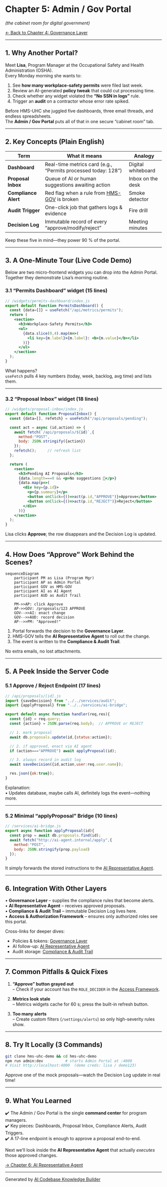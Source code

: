 # Chapter 5: Admin / Gov Portal  
*(the cabinet room for digital government)*  

[← Back to Chapter 4: Governance Layer](04_governance_layer__hms_gov__.md)

---

## 1. Why Another Portal?  

Meet **Lisa**, Program Manager at the Occupational Safety and Health Administration (OSHA).  
Every Monday morning she wants to:

1. See **how many workplace-safety permits** were filed last week.  
2. Review an AI-generated **policy tweak** that could cut processing time.  
3. Check whether any widget violated the **“No SSN in logs”** rule.  
4. Trigger an **audit** on a contractor whose error rate spiked.

Before HMS-UHC she juggled five dashboards, three email threads, and endless spreadsheets.  
The **Admin / Gov Portal** puts all of that in one secure “cabinet room” tab.

---

## 2. Key Concepts (Plain English)  

| Term | What it means | Analogy |
|------|---------------|---------|
| **Dashboard** | Real-time metrics card (e.g., “Permits processed today: 128”) | Digital whiteboard |
| **Proposal Inbox** | Queue of AI or human suggestions awaiting action | Inbox on the desk |
| **Compliance Alert** | Red flag when a rule from [HMS-GOV](04_governance_layer__hms_gov__.md) is broken | Smoke detector |
| **Audit Trigger** | One-click job that gathers logs & evidence | Fire drill |
| **Decision Log** | Immutable record of every “approve/modify/reject” | Meeting minutes |

Keep these five in mind—they power 90 % of the portal.

---

## 3. A One-Minute Tour (Live Code Demo)

Below are two micro-frontend widgets you can drop into the Admin Portal.  
Together they demonstrate Lisa’s morning routine.

### 3.1 “Permits Dashboard” widget (15 lines)

```jsx
// /widgets/permits-dashboard/index.js
export default function PermitsDashboard() {
  const {data=[]} = useFetch("/api/metrics/permits");
  return (
    <section>
      <h3>Workplace-Safety Permits</h3>
      <ul>
        {data.slice(0,4).map(m=>(
          <li key={m.label}>{m.label}: <b>{m.value}</b></li>
        ))}
      </ul>
    </section>
  );
}
```

What happens?  
`useFetch` pulls 4 key numbers (today, week, backlog, avg time) and lists them.

---

### 3.2 “Proposal Inbox” widget (18 lines)

```jsx
// /widgets/proposal-inbox/index.js
export default function ProposalInbox() {
  const {data=[], refetch} = useFetch("/api/proposals/pending");

  const act = async (id,action) => {
    await fetch(`/api/proposals/${id}`,{
      method:"POST",
      body: JSON.stringify({action})
    });
    refetch();     // refresh list
  };

  return (
    <section>
      <h3>Pending AI Proposals</h3>
      {data.length===0 && <p>No suggestions 🎉</p>}
      {data.map(p=>(
        <div key={p.id}>
          <p>{p.summary}</p>
          <button onClick={()=>act(p.id,"APPROVE")}>Approve</button>
          <button onClick={()=>act(p.id,"REJECT")}>Reject</button>
        </div>
      ))}
    </section>
  );
}
```

Lisa clicks **Approve**; the row disappears and the Decision Log is updated.

---

## 4. How Does “Approve” Work Behind the Scenes?  

```mermaid
sequenceDiagram
    participant PM as Lisa (Program Mgr)
    participant AP as Admin Portal
    participant GOV as HMS-GOV
    participant AI as AI Agent
    participant AUD as Audit Trail

    PM->>AP: click Approve
    AP->>GOV: /proposals/123 APPROVE
    GOV-->>AI: enact change
    GOV-->>AUD: record decision
    AP-->>PM: "Approved!"
```

1. Portal forwards the decision to the **Governance Layer**.  
2. HMS-GOV tells the **AI Representative Agent** to roll out the change.  
3. The event is written to the **Compliance & Audit Trail**.  

No extra emails, no lost attachments.

---

## 5. A Peek Inside the Server Code  

### 5.1 Approve / Reject Endpoint (17 lines)

```js
// /api/proposals/[id].js
import {saveDecision} from "../../services/audit";
import {applyProposal} from "../../services/ai-bridge";

export default async function handler(req,res){
  const {id} = req.query;
  const {action} = JSON.parse(req.body);  // APPROVE or REJECT

  // 1. mark proposal
  await db.proposals.update(id,{status:action});

  // 2. if approved, enact via AI agent
  if (action==="APPROVE") await applyProposal(id);

  // 3. always record in audit log
  await saveDecision({id,action,user:req.user.name});

  res.json({ok:true});
}
```

Explanation:  
• Updates database, maybe calls AI, definitely logs the event—nothing more.

---

### 5.2 Minimal “applyProposal” Bridge (10 lines)

```js
// /services/ai-bridge.js
export async function applyProposal(id){
  const prop = await db.proposals.find(id);
  await fetch("http://ai-agent.internal/apply",{
    method:"POST",
    body: JSON.stringify(prop.payload)
  });
}
```

It simply forwards the stored instructions to the [AI Representative Agent](06_ai_representative_agent_.md).

---

## 6. Integration With Other Layers  

• **Governance Layer** – supplies the compliance rules that become alerts.  
• **AI Representative Agent** – receives approved proposals.  
• **Compliance & Audit Trail** – immutable Decision Log lives here.  
• **Access & Authorization Framework** – ensures only authorized roles see this portal.  

Cross-links for deeper dives:  
* Policies & tokens: [Governance Layer](04_governance_layer__hms_gov__.md)  
* AI follow-up: [AI Representative Agent](06_ai_representative_agent_.md)  
* Audit storage: [Compliance & Audit Trail](15_compliance___audit_trail_.md)

---

## 7. Common Pitfalls & Quick Fixes  

1. **“Approve” button grayed out**  
   – Check if your account has the `ROLE_DECIDER` in the [Access Framework](11_access___authorization_framework_.md).  

2. **Metrics look stale**  
   – Metrics widgets cache for 60 s; press the built-in refresh button.  

3. **Too many alerts**  
   – Create custom filters (`/settings/alerts`) so only high-severity rules show.

---

## 8. Try It Locally (3 Commands)

```bash
git clone hms-uhc-demo && cd hms-uhc-demo
npm run admin:dev          # starts Admin Portal at :4000
# Visit http://localhost:4000  (demo creds: lisa / demo123)
```

Approve one of the mock proposals—watch the Decision Log update in real time!

---

## 9. What You Learned  

✔️ The Admin / Gov Portal is the single **command center** for program managers.  
✔️ Key pieces: Dashboards, Proposal Inbox, Compliance Alerts, Audit Triggers.  
✔️ A 17-line endpoint is enough to approve a proposal end-to-end.  

Next we’ll look inside the **AI Representative Agent** that actually *executes* those approved changes.

[→ Chapter 6: AI Representative Agent](06_ai_representative_agent_.md)

---

Generated by [AI Codebase Knowledge Builder](https://github.com/The-Pocket/Tutorial-Codebase-Knowledge)